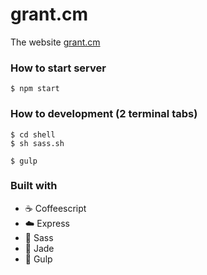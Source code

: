 grant.cm
==================

The website [grant.cm](http://grant.cm)

### How to start server
```
$ npm start
```

### How to development (2 terminal tabs)
```
$ cd shell
$ sh sass.sh

$ gulp
```
### Built with

- :coffee: Coffeescript
- :cloud: Express
- :lipstick: Sass
- :gem: Jade
- :tropical_fish: Gulp
